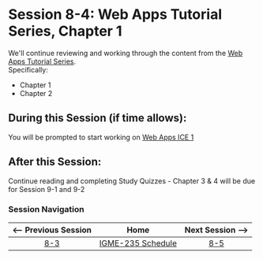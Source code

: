 # Session 8-4: Web Apps Tutorial Series, Chapter 1

We'll continue reviewing and working through the content from the [Web Apps Tutorial Series](https://github.com/tonethar/IGME-235-Shared/blob/master/tutorial/web-apps-0.md).  
Specifically:
- Chapter 1
- Chapter 2

## During this Session (if time allows):

You will be prompted to start working on [Web Apps ICE 1](https://github.com/tonethar/IGME-235-Shared/blob/master/tutorial/web-apps-ex-1.md)

## After this Session:

Continue reading and completing Study Quizzes - Chapter 3 & 4 will be due for Session 9-1 and 9-2

### Session Navigation

| <-- Previous Session |               Home                  | Next Session --> |
|:--------------------:|:-----------------------------------:|:----------------:|
|  [8-3](8-3.md)       | [IGME-235 Schedule](../schedule.md) |   [8-5](8-5.md)  |
